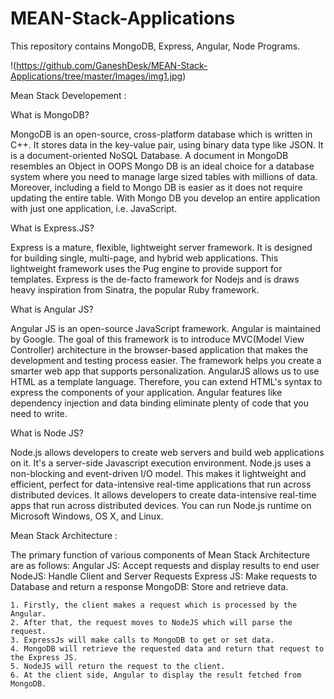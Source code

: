 ﻿# MEAN-Stack-Applications
This repository contains MongoDB, Express, Angular, Node Programs.

!(https://github.com/GaneshDesk/MEAN-Stack-Applications/tree/master/Images/img1.jpg)

Mean Stack Developement : 

What is MongoDB?

MongoDB is an open-source, cross-platform database which is written in C++. It stores data in the key-value pair, using binary data type like JSON. It is a document-oriented NoSQL Database. A document in MongoDB resembles an Object in OOPS Mongo DB is an ideal choice for a database system where you need to manage large sized tables with millions of data. Moreover, including a field to Mongo DB is easier as it does not require updating the entire table. With Mongo DB you develop an entire application with just one application, i.e. JavaScript.

What is Express.JS?

Express is a mature, flexible, lightweight server framework. It is designed for building single, multi-page, and hybrid web applications. This lightweight framework uses the Pug engine to provide support for templates.
Express is the de-facto framework for Nodejs and is draws heavy inspiration from Sinatra, the popular Ruby framework.

What is Angular JS?

Angular JS is an open-source JavaScript framework. Angular is maintained by Google. The goal of this framework is to introduce MVC(Model View Controller) architecture in the browser-based application that makes the development and testing process easier. The framework helps you create a smarter web app that supports personalization.
AngularJS allows us to use HTML as a template language. Therefore, you can extend HTML's syntax to express the components of your application. Angular features like dependency injection and data binding eliminate plenty of code that you need to write.

What is Node JS?

Node.js allows developers to create web servers and build web applications on it. It's a server-side Javascript execution environment.
Node.js uses a non-blocking and event-driven I/O model. This makes it lightweight and efficient, perfect for data-intensive real-time applications that run across distributed devices.
It allows developers to create data-intensive real-time apps that run across distributed devices. You can run Node.js runtime on Microsoft Windows, OS X, and Linux.

Mean Stack Architecture :

The primary function of various components of Mean Stack Architecture are as follows:
Angular JS: Accept requests and display results to end user
NodeJS: Handle Client and Server Requests
Express JS: Make requests to Database and return a response
MongoDB: Store and retrieve data.




    1. Firstly, the client makes a request which is processed by the Angular.
    2. After that, the request moves to NodeJS which will parse the request.
    3. ExpressJs will make calls to MongoDB to get or set data.
    4. MongoDB will retrieve the requested data and return that request to the Express JS.
    5. NodeJS will return the request to the client.
    6. At the client side, Angular to display the result fetched from MongoDB.


